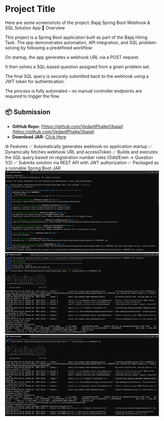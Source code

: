 # Project Title

Here are some screenshots of the project:
Bajaj Spring Boot Webhook & SQL Solution App
📌 Overview

This project is a Spring Boot application built as part of the Bajaj Hiring Task.
The app demonstrates automation, API integration, and SQL problem-solving by following a predefined workflow:

On startup, the app generates a webhook URL via a POST request.

It then solves a SQL-based question assigned from a given problem set.

The final SQL query is securely submitted back to the webhook using a JWT token for authentication.

The process is fully automated – no manual controller endpoints are required to trigger the flow.

## 📦 Submission  

- **GitHub Repo:** [https://github.com/VedantPhalke1/bajaj](https://github.com/VedantPhalke1/bajaj)  
- **Download JAR:** [Click Here](https://github.com/VedantPhalke1/bajaj/raw/main/target/demo-0.0.1-SNAPSHOT.jar)

⚙️ Features
✅ Automatically generates webhook on application startup
✅ Dynamically fetches webhook URL and accessToken
✅ Builds and executes the SQL query based on registration number rules (Odd/Even → Question 1/2)
✅ Submits solution via REST API with JWT authorization
✅ Packaged as a runnable Spring Boot JAR
![first](bajaj1.png)
![second](baja2.png)
![third](bajaj3.png)





